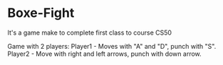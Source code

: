 # Boxe-Fight
It's a game make to complete first class to course CS50

Game with 2 players:
Player1 - Moves with "A" and "D", punch with "S".
Player2 - Move with right and left arrows, punch with down arrow.
